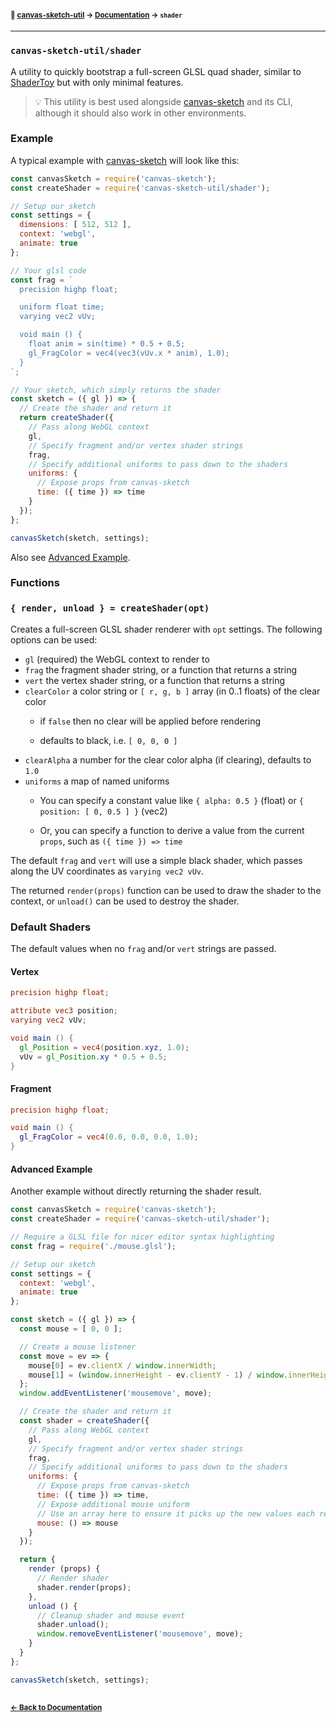 #### <sup>:closed_book: [canvas-sketch-util](../README.md) → [Documentation](./README.md) → `shader`</sup>

---

### `canvas-sketch-util/shader`

A utility to quickly bootstrap a full-screen GLSL quad shader, similar to [ShaderToy](https://www.shadertoy.com/) but with only minimal features.

> :bulb: This utility is best used alongside [canvas-sketch](https://github.com/mattdesl/canvas-sketch) and its CLI, although it should also work in other environments.

### Example

A typical example with [canvas-sketch](https://github.com/mattdesl/canvas-sketch) will look like this:

```js
const canvasSketch = require('canvas-sketch');
const createShader = require('canvas-sketch-util/shader');

// Setup our sketch
const settings = {
  dimensions: [ 512, 512 ],
  context: 'webgl',
  animate: true
};

// Your glsl code
const frag = `
  precision highp float;

  uniform float time;
  varying vec2 vUv;

  void main () {
    float anim = sin(time) * 0.5 + 0.5;
    gl_FragColor = vec4(vec3(vUv.x * anim), 1.0);
  }
`;

// Your sketch, which simply returns the shader
const sketch = ({ gl }) => {
  // Create the shader and return it
  return createShader({
    // Pass along WebGL context
    gl,
    // Specify fragment and/or vertex shader strings
    frag,
    // Specify additional uniforms to pass down to the shaders
    uniforms: {
      // Expose props from canvas-sketch
      time: ({ time }) => time
    }
  });
};

canvasSketch(sketch, settings);
```

Also see [Advanced Example](#advanced-example).

### Functions


### `{ render, unload } = createShader(opt)`

Creates a full-screen GLSL shader renderer with `opt` settings. The following options can be used:

- `gl` (required) the WebGL context to render to
- `frag` the fragment shader string, or a function that returns a string
- `vert` the vertex shader string, or a function that returns a string
- `clearColor` a color string or `[ r, g, b ]` array (in 0..1 floats) of the clear color
  - if `false` then no clear will be applied before rendering

  - defaults to black, i.e. `[ 0, 0, 0 ]`
- `clearAlpha` a number for the clear color alpha (if clearing), defaults to `1.0`
- `uniforms` a map of named uniforms
  - You can specify a constant value like `{ alpha: 0.5 }` (float) or `{ position: [ 0, 0.5 ] }` (vec2)

  - Or, you can specify a function to derive a value from the current `props`, such as `({ time }) => time`

The default `frag` and `vert` will use a simple black shader, which passes along the UV coordinates as `varying vec2 vUv`.

The returned `render(props)` function can be used to draw the shader to the context, or `unload()` can be used to destroy the shader.

### Default Shaders

The default values when no `frag` and/or `vert` strings are passed.

#### Vertex

```glsl
precision highp float;

attribute vec3 position;
varying vec2 vUv;

void main () {
  gl_Position = vec4(position.xyz, 1.0);
  vUv = gl_Position.xy * 0.5 + 0.5;
}
```

#### Fragment

```glsl
precision highp float;

void main () {
  gl_FragColor = vec4(0.0, 0.0, 0.0, 1.0);
}
```

#### Advanced Example

Another example without directly returning the shader result.

```js
const canvasSketch = require('canvas-sketch');
const createShader = require('canvas-sketch-util/shader');

// Require a GLSL file for nicer editor syntax highlighting
const frag = require('./mouse.glsl');

// Setup our sketch
const settings = {
  context: 'webgl',
  animate: true
};

const sketch = ({ gl }) => {
  const mouse = [ 0, 0 ];

  // Create a mouse listener
  const move = ev => {
    mouse[0] = ev.clientX / window.innerWidth;
    mouse[1] = (window.innerHeight - ev.clientY - 1) / window.innerHeight;
  };
  window.addEventListener('mousemove', move);

  // Create the shader and return it
  const shader = createShader({
    // Pass along WebGL context
    gl,
    // Specify fragment and/or vertex shader strings
    frag,
    // Specify additional uniforms to pass down to the shaders
    uniforms: {
      // Expose props from canvas-sketch
      time: ({ time }) => time,
      // Expose additional mouse uniform
      // Use an array here to ensure it picks up the new values each render
      mouse: () => mouse
    }
  });

  return {
    render (props) {
      // Render shader
      shader.render(props);
    },
    unload () {
      // Cleanup shader and mouse event
      shader.unload();
      window.removeEventListener('mousemove', move);
    }
  }
};

canvasSketch(sketch, settings);
```

## 

#### <sup>[← Back to Documentation](./README.md)